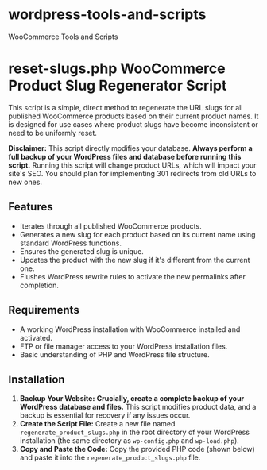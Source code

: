 # wordpress-tools-and-scripts
WooCommerce Tools and Scripts

# reset-slugs.php WooCommerce Product Slug Regenerator Script

This script is a simple, direct method to regenerate the URL slugs for all published WooCommerce products based on their current product names. It is designed for use cases where product slugs have become inconsistent or need to be uniformly reset.

**Disclaimer:** This script directly modifies your database. **Always perform a full backup of your WordPress files and database before running this script.** Running this script will change product URLs, which will impact your site's SEO. You should plan for implementing 301 redirects from old URLs to new ones.

## Features

* Iterates through all published WooCommerce products.
* Generates a new slug for each product based on its current name using standard WordPress functions.
* Ensures the generated slug is unique.
* Updates the product with the new slug if it's different from the current one.
* Flushes WordPress rewrite rules to activate the new permalinks after completion.

## Requirements

* A working WordPress installation with WooCommerce installed and activated.
* FTP or file manager access to your WordPress installation files.
* Basic understanding of PHP and WordPress file structure.

## Installation

1.  **Backup Your Website:** **Crucially, create a complete backup of your WordPress database and files.** This script modifies product data, and a backup is essential for recovery if any issues occur.
2.  **Create the Script File:** Create a new file named `regenerate_product_slugs.php` in the root directory of your WordPress installation (the same directory as `wp-config.php` and `wp-load.php`).
3.  **Copy and Paste the Code:** Copy the provided PHP code (shown below) and paste it into the `regenerate_product_slugs.php` file.
